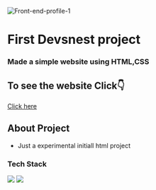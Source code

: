 
![Front-end-profile-1](https://socialify.git.ci/aayushi221/Front-end-profile-1/image?forks=1&issues=1&language=1&owner=1&pattern=Floating%20Cogs&pulls=1&stargazers=1&theme=Dark)

# First Devsnest project

### Made a simple website using HTML,CSS

## To see the website Click👇 
[Click here](https://front-end-project-1.netlify.app/)

## About Project
* Just a experimental initiall html project

### Tech Stack 
![](https://camo.githubusercontent.com/5d3b0191832237fcbfc6d4497524e8bb547c6bfc9eafb738d5205c629d202067/68747470733a2f2f696d672e736869656c64732e696f2f62616467652f68746d6c352532302d2532334533344632362e7376673f267374796c653d666f722d7468652d6261646765266c6f676f3d68746d6c35266c6f676f436f6c6f723d7768697465)    ![](https://img.shields.io/badge/CSS-239120?&style=for-the-badge&logo=css3&logoColor=white)
